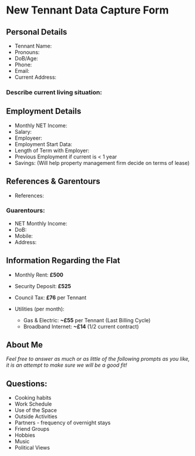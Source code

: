 # New Tennant Data Capture Form
## Personal Details
- Tennant Name:
- Pronouns:
- DoB/Age:
- Phone: 
- Email: 
- Current Address:

### Describe current living situation:


## Employment Details
- Monthly NET Income: 
- Salary:
- Employeer:
- Employment Start Data:
- Length of Term with Employer:
- Previous Employment if current is < 1 year
- Savings: (Will help property management firm decide on terms of lease)

## References & Garentours
- References:

### Guarentours:
- NET Monthly Income: 
- DoB: 
- Mobile: 
- Address:

## Information Regarding the Flat

- Monthly Rent: **£500**
- Security Deposit: **£525**

- Council Tax: **£76** per Tennant
- Utilities (per month):
  - Gas & Electric: **~£55** per Tennant (Last Billing Cycle)
  - Broadband Internet: **~£14** (1/2 current contract) 


## About Me
_Feel free to answer as much or as little of the following prompts as you like, it is an attempt to make sure we will be a good fit!_

## Questions:
- Cooking habits
- Work Schedule
- Use of the Space
- Outside Activities
- Partners - frequency of overnight stays
- Friend Groups
- Hobbies
- Music
- Political Views

